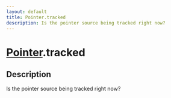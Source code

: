 ```yaml
---
layout: default
title: Pointer.tracked
description: Is the pointer source being tracked right now?
---
```

# [Pointer]({{site.url}}/Pages/Reference/Pointer.html).tracked

## Description
Is the pointer source being tracked right now?

